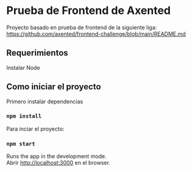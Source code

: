 # Prueba de Frontend de Axented

Proyecto basado en prueba de frontend de la siguiente liga:
https://github.com/axented/frontend-challenge/blob/main/README.md


## Requerimientos

Instalar Node

## Como iniciar el proyecto

Primero instalar dependencias

### `npm install`

Para inciar el proyecto:

### `npm start`

Runs the app in the development mode.\
Abrir [http://localhost:3000](http://localhost:3000) en el browser.

